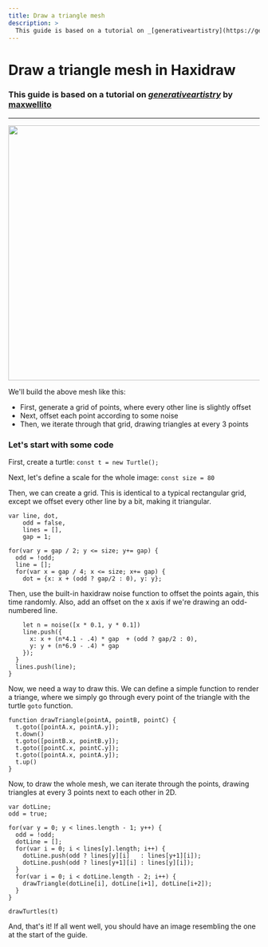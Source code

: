 ```yaml
---
title: Draw a triangle mesh
description: >
  This guide is based on a tutorial on _[generativeartistry](https://generativeartistry.com/tutorials/triangular-mesh/)_ by [maxwellito](https://maxwellito.com/)
---
```



# Draw a triangle mesh in Haxidraw

### This guide is based on a tutorial on _[generativeartistry](https://generativeartistry.com/tutorials/triangular-mesh/)_ by [maxwellito](https://maxwellito.com/)

---

<img src="https://cloud-fxnwjivpd-hack-club-bot.vercel.app/0image__1_.png" width="512"/>

We'll build the above mesh like this:

- First, generate a grid of points, where every other line is slightly offset
- Next, offset each point according to some noise
- Then, we iterate through that grid, drawing triangles at every 3 points

### Let's start with some code

First, create a turtle:
`const t = new Turtle();`

Next, let's define a scale for the whole image:
`const size = 80`

Then, we can create a grid. This is identical to a typical rectangular grid, except we offset every other line by a bit, making it triangular.

```
var line, dot,
    odd = false,
    lines = [],
    gap = 1;

for(var y = gap / 2; y <= size; y+= gap) {
  odd = !odd;
  line = [];
  for(var x = gap / 4; x <= size; x+= gap) {
    dot = {x: x + (odd ? gap/2 : 0), y: y};
```

Then, use the built-in haxidraw noise function to offset the points again, this time randomly. Also, add an offset on the x axis if we're drawing an odd-numbered line.

```
    let n = noise([x * 0.1, y * 0.1])
    line.push({
      x: x + (n*4.1 - .4) * gap  + (odd ? gap/2 : 0),
      y: y + (n*6.9 - .4) * gap
    });
  }
  lines.push(line);
}
```

Now, we need a way to draw this. We can define a simple function to render a triange, where we simply go through every point of the triangle with the turtle `goto` function.

```
function drawTriangle(pointA, pointB, pointC) {
  t.goto([pointA.x, pointA.y]);
  t.down()
  t.goto([pointB.x, pointB.y]);
  t.goto([pointC.x, pointC.y]);
  t.goto([pointA.x, pointA.y]);
  t.up()
}
```

Now, to draw the whole mesh, we can iterate through the points, drawing triangles at every 3 points next to each other in 2D.

```
var dotLine;
odd = true;

for(var y = 0; y < lines.length - 1; y++) {
  odd = !odd;
  dotLine = [];
  for(var i = 0; i < lines[y].length; i++) {
    dotLine.push(odd ? lines[y][i]   : lines[y+1][i]);
    dotLine.push(odd ? lines[y+1][i] : lines[y][i]);
  }
  for(var i = 0; i < dotLine.length - 2; i++) {
    drawTriangle(dotLine[i], dotLine[i+1], dotLine[i+2]);
  }
}

drawTurtles(t)
```

And, that's it! If all went well, you should have an image resembling the one at the start of the guide.
